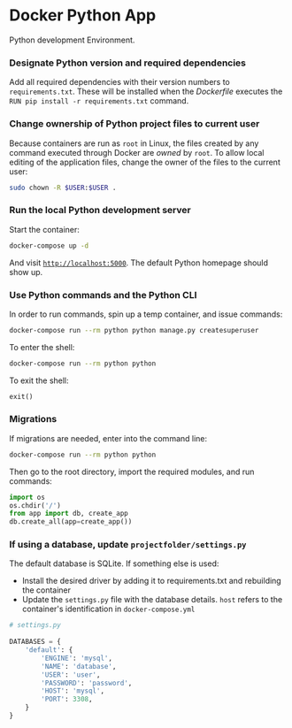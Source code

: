 # Docker Python App

Python development Environment.

### Designate Python version and required dependencies

Add all required dependencies with their version numbers to `requirements.txt`.
These will be installed when the *Dockerfile* executes the `RUN pip install -r
requirements.txt` command.

### Change ownership of Python project files to current user

Because containers are run as `root` in Linux, the files created by any command executed through Docker are _owned_ by `root`. To allow local editing of the application files, change the owner of the files to the current user:

``` bash
sudo chown -R $USER:$USER .
```

### Run the local Python development server

Start the container:

``` bash
docker-compose up -d
```

And visit [`http://localhost:5000`](http://localhost:5000). The default Python homepage should show up.

### Use Python commands and the Python CLI

In order to run commands, spin up a temp container, and issue commands:

``` bash
docker-compose run --rm python python manage.py createsuperuser
```

To enter the shell:

``` bash
docker-compose run --rm python python
```

To exit the shell:

``` python
exit()
```

### Migrations

If migrations are needed, enter into the command line:

``` bash
docker-compose run --rm python python
```
Then go to the root directory, import the required modules, and run commands:

``` python
import os
os.chdir('/')
from app import db, create_app
db.create_all(app=create_app())
```

### If using a database, update `projectfolder/settings.py`

The default database is SQLite. If something else is used:
* Install the desired driver by adding it to requirements.txt and rebuilding the
  container
* Update the `settings.py` file with the database details. `host` refers to the
  container's identification in `docker-compose.yml`

``` python
# settings.py
   
DATABASES = {
    'default': {
        'ENGINE': 'mysql',
        'NAME': 'database',
        'USER': 'user',
        'PASSWORD': 'password',
        'HOST': 'mysql',
        'PORT': 3308,
    }
}
```
